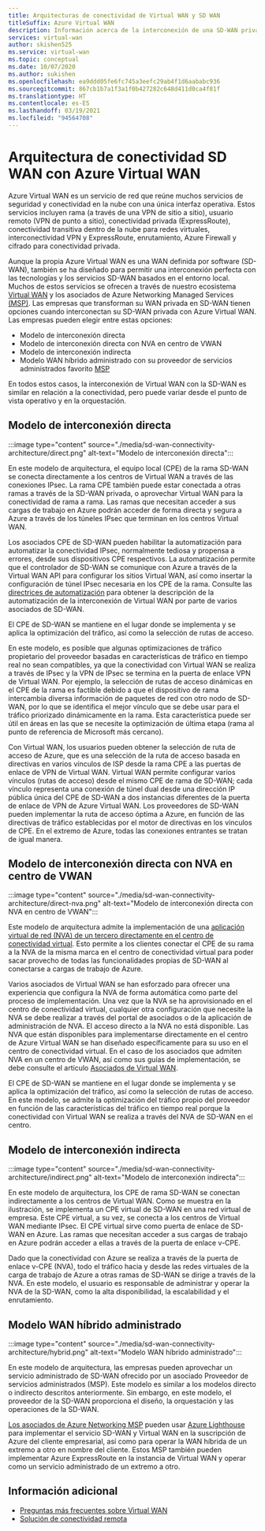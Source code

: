 ```yaml
---
title: Arquitecturas de conectividad de Virtual WAN y SD WAN
titleSuffix: Azure Virtual WAN
description: Información acerca de la interconexión de una SD-WAN privada con Azure Virtual WAN
services: virtual-wan
author: skishen525
ms.service: virtual-wan
ms.topic: conceptual
ms.date: 10/07/2020
ms.author: sukishen
ms.openlocfilehash: ea9ddd05fe6fc745a3eefc29ab4f1d6aababc936
ms.sourcegitcommit: 867cb1b7a1f3a1f0b427282c648d411d0ca4f81f
ms.translationtype: HT
ms.contentlocale: es-ES
ms.lasthandoff: 03/19/2021
ms.locfileid: "94564708"
---
```

# <a name="sd-wan-connectivity-architecture-with-azure-virtual-wan"></a>Arquitectura de conectividad SD WAN con Azure Virtual WAN

Azure Virtual WAN es un servicio de red que reúne muchos servicios de seguridad y conectividad en la nube con una única interfaz operativa. Estos servicios incluyen rama (a través de una VPN de sitio a sitio), usuario remoto (VPN de punto a sitio), conectividad privada (ExpressRoute), conectividad transitiva dentro de la nube para redes virtuales, interconectividad VPN y ExpressRoute, enrutamiento, Azure Firewall y cifrado para conectividad privada.

Aunque la propia Azure Virtual WAN es una WAN definida por software (SD-WAN), también se ha diseñado para permitir una interconexión perfecta con las tecnologías y los servicios SD-WAN basados en el entorno local. Muchos de estos servicios se ofrecen a través de nuestro ecosistema [Virtual WAN](virtual-wan-locations-partners.md) y los asociados de Azure Networking Managed Services [(MSP)](../networking/networking-partners-msp.md). Las empresas que transforman su WAN privada en SD-WAN tienen opciones cuando interconectan su SD-WAN privada con Azure Virtual WAN. Las empresas pueden elegir entre estas opciones:

* Modelo de interconexión directa
* Modelo de interconexión directa con NVA en centro de VWAN
* Modelo de interconexión indirecta
* Modelo WAN híbrido administrado con su proveedor de servicios administrados favorito [MSP](../networking/networking-partners-msp.md)

En todos estos casos, la interconexión de Virtual WAN con la SD-WAN es similar en relación a la conectividad, pero puede variar desde el punto de vista operativo y en la orquestación.

## <a name="direct-interconnect-model"></a><a name="direct"></a>Modelo de interconexión directa

:::image type="content" source="./media/sd-wan-connectivity-architecture/direct.png" alt-text="Modelo de interconexión directa":::

En este modelo de arquitectura, el equipo local (CPE) de la rama SD-WAN se conecta directamente a los centros de Virtual WAN a través de las conexiones IPsec. La rama CPE también puede estar conectada a otras ramas a través de la SD-WAN privada, o aprovechar Virtual WAN para la conectividad de rama a rama. Las ramas que necesitan acceder a sus cargas de trabajo en Azure podrán acceder de forma directa y segura a Azure a través de los túneles IPsec que terminan en los centros Virtual WAN.

Los asociados CPE de SD-WAN pueden habilitar la automatización para automatizar la conectividad IPsec, normalmente tediosa y propensa a errores, desde sus dispositivos CPE respectivos. La automatización permite que el controlador de SD-WAN se comunique con Azure a través de la Virtual WAN API para configurar los sitios Virtual WAN, así como insertar la configuración de túnel IPsec necesaria en los CPE de la rama. Consulte las [directrices de automatización](virtual-wan-configure-automation-providers.md) para obtener la descripción de la automatización de la interconexión de Virtual WAN por parte de varios asociados de SD-WAN.

El CPE de SD-WAN se mantiene en el lugar donde se implementa y se aplica la optimización del tráfico, así como la selección de rutas de acceso. 

En este modelo, es posible que algunas optimizaciones de tráfico propietario del proveedor basadas en características de tráfico en tiempo real no sean compatibles, ya que la conectividad con Virtual WAN se realiza a través de IPsec y la VPN de IPsec se termina en la puerta de enlace VPN de Virtual WAN. Por ejemplo, la selección de rutas de acceso dinámicas en el CPE de la rama es factible debido a que el dispositivo de rama intercambia diversa información de paquetes de red con otro nodo de SD-WAN, por lo que se identifica el mejor vínculo que se debe usar para el tráfico priorizado dinámicamente en la rama. Esta característica puede ser útil en áreas en las que se necesite la optimización de última etapa (rama al punto de referencia de Microsoft más cercano).

Con Virtual WAN, los usuarios pueden obtener la selección de ruta de acceso de Azure, que es una selección de la ruta de acceso basada en directivas en varios vínculos de ISP desde la rama CPE a las puertas de enlace de VPN de Virtual WAN. Virtual WAN permite configurar varios vínculos (rutas de acceso) desde el mismo CPE de rama de SD-WAN; cada vínculo representa una conexión de túnel dual desde una dirección IP pública única del CPE de SD-WAN a dos instancias diferentes de la puerta de enlace de VPN de Azure Virtual WAN. Los proveedores de SD-WAN pueden implementar la ruta de acceso óptima a Azure, en función de las directivas de tráfico establecidas por el motor de directivas en los vínculos de CPE. En el extremo de Azure, todas las conexiones entrantes se tratan de igual manera.

## <a name="direct-interconnect-model-with-nva-in-vwan-hub"></a><a name="direct"></a>Modelo de interconexión directa con NVA en centro de VWAN

:::image type="content" source="./media/sd-wan-connectivity-architecture/direct-nva.png" alt-text="Modelo de interconexión directa con NVA en centro de VWAN":::

Este modelo de arquitectura admite la implementación de una [aplicación virtual de red (NVA) de un tercero directamente en el centro de conectividad virtual](./about-nva-hub.md). Esto permite a los clientes conectar el CPE de su rama a la NVA de la misma marca en el centro de conectividad virtual para poder sacar provecho de todas las funcionalidades propias de SD-WAN al conectarse a cargas de trabajo de Azure. 

Varios asociados de Virtual WAN se han esforzado para ofrecer una experiencia que configura la NVA de forma automática como parte del proceso de implementación. Una vez que la NVA se ha aprovisionado en el centro de conectividad virtual, cualquier otra configuración que necesite la NVA se debe realizar a través del portal de asociados o de la aplicación de administración de NVA. El acceso directo a la NVA no está disponible. Las NVA que están disponibles para implementarse directamente en el centro de Azure Virtual WAN se han diseñado específicamente para su uso en el centro de conectividad virtual. En el caso de los asociados que admiten NVA en un centro de VWAN, así como sus guías de implementación, se debe consulte el artículo [Asociados de Virtual WAN](virtual-wan-locations-partners.md#partners-with-integrated-virtual-hub-offerings).

El CPE de SD-WAN se mantiene en el lugar donde se implementa y se aplica la optimización del tráfico, así como la selección de rutas de acceso.
En este modelo, se admite la optimización del tráfico propio del proveedor en función de las características del tráfico en tiempo real porque la conectividad con Virtual WAN se realiza a través del NVA de SD-WAN en el centro.

## <a name="indirect-interconnect-model"></a><a name="indirect"></a>Modelo de interconexión indirecta

:::image type="content" source="./media/sd-wan-connectivity-architecture/indirect.png" alt-text="Modelo de interconexión indirecta":::

En este modelo de arquitectura, los CPE de rama SD-WAN se conectan indirectamente a los centros de Virtual WAN. Como se muestra en la ilustración, se implementa un CPE virtual de SD-WAN en una red virtual de empresa. Este CPE virtual, a su vez, se conecta a los centros de Virtual WAN mediante IPsec. El CPE virtual sirve como puerta de enlace de SD-WAN en Azure. Las ramas que necesitan acceder a sus cargas de trabajo en Azure podrán acceder a ellas a través de la puerta de enlace v-CPE.

Dado que la conectividad con Azure se realiza a través de la puerta de enlace v-CPE (NVA), todo el tráfico hacia y desde las redes virtuales de la carga de trabajo de Azure a otras ramas de SD-WAN se dirige a través de la NVA. En este modelo, el usuario es responsable de administrar y operar la NVA de la SD-WAN, como la alta disponibilidad, la escalabilidad y el enrutamiento.
  
## <a name="managed-hybrid-wan-model"></a><a name="hybrid"></a>Modelo WAN híbrido administrado

:::image type="content" source="./media/sd-wan-connectivity-architecture/hybrid.png" alt-text="Modelo WAN híbrido administrado":::

En este modelo de arquitectura, las empresas pueden aprovechar un servicio administrado de SD-WAN ofrecido por un asociado Proveedor de servicios administrados (MSP). Este modelo es similar a los modelos directo o indirecto descritos anteriormente. Sin embargo, en este modelo, el proveedor de la SD-WAN proporciona el diseño, la orquestación y las operaciones de la SD-WAN.

[Los asociados de Azure Networking MSP](../networking/networking-partners-msp.md) pueden usar [Azure Lighthouse](https://azure.microsoft.com/services/azure-lighthouse/) para implementar el servicio SD-WAN y Virtual WAN en la suscripción de Azure del cliente empresarial, así como para operar la WAN híbrida de un extremo a otro en nombre del cliente. Estos MSP también pueden implementar Azure ExpressRoute en la instancia de Virtual WAN y operar como un servicio administrado de un extremo a otro.

## <a name="additional-information"></a>Información adicional

* [Preguntas más frecuentes sobre Virtual WAN](virtual-wan-faq.md)
* [Solución de conectividad remota](work-remotely-support.md)